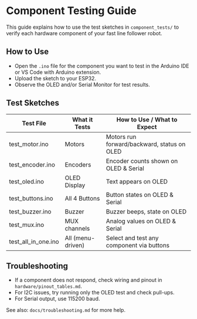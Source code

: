# Component Testing Guide

This guide explains how to use the test sketches in `component_tests/` to verify each hardware component of your fast line follower robot.

## How to Use
- Open the `.ino` file for the component you want to test in the Arduino IDE or VS Code with Arduino extension.
- Upload the sketch to your ESP32.
- Observe the OLED and/or Serial Monitor for test results.

## Test Sketches

| Test File                | What it Tests         | How to Use / What to Expect                |
|-------------------------|----------------------|--------------------------------------------|
| test_motor.ino          | Motors               | Motors run forward/backward, status on OLED|
| test_encoder.ino        | Encoders             | Encoder counts shown on OLED & Serial      |
| test_oled.ino           | OLED Display         | Text appears on OLED                       |
| test_buttons.ino        | All 4 Buttons        | Button states on OLED & Serial             |
| test_buzzer.ino         | Buzzer               | Buzzer beeps, state on OLED                |
| test_mux.ino            | MUX channels         | Analog values on OLED & Serial             |
| test_all_in_one.ino     | All (menu-driven)    | Select and test any component via buttons  |

## Troubleshooting
- If a component does not respond, check wiring and pinout in `hardware/pinout_tables.md`.
- For I2C issues, try running only the OLED test and check pull-ups.
- For Serial output, use 115200 baud.

See also: `docs/troubleshooting.md` for more help.
